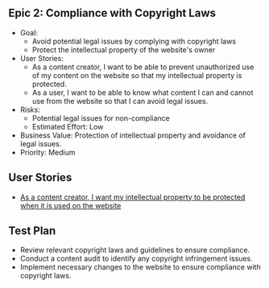 ## Epic 2: Compliance with Copyright Laws

* Goal:
  * Avoid potential legal issues by complying with copyright laws
  * Protect the intellectual property of the website's owner
* User Stories:
  * As a content creator, I want to be able to prevent unauthorized use of my content on the website so that my intellectual property is protected.
  * As a user, I want to be able to know what content I can and cannot use from the website so that I can avoid legal issues.
* Risks:
  * Potential legal issues for non-compliance
  * Estimated Effort: Low
* Business Value: Protection of intellectual property and avoidance of legal issues.
* Priority: Medium

## User Stories
* [As a content creator, I want my intellectual property to be protected when it is used on the website](stories/story_1.2.1.md)

## Test Plan
* Review relevant copyright laws and guidelines to ensure compliance.
* Conduct a content audit to identify any copyright infringement issues.
* Implement necessary changes to the website to ensure compliance with copyright laws.
